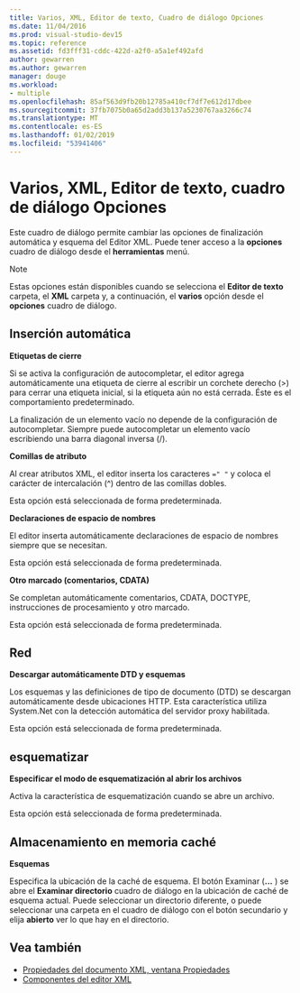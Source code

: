 ```yaml
---
title: Varios, XML, Editor de texto, Cuadro de diálogo Opciones
ms.date: 11/04/2016
ms.prod: visual-studio-dev15
ms.topic: reference
ms.assetid: fd3fff31-cddc-422d-a2f0-a5a1ef492afd
author: gewarren
ms.author: gewarren
manager: douge
ms.workload:
- multiple
ms.openlocfilehash: 85af563d9fb20b12785a410cf7df7e612d17dbee
ms.sourcegitcommit: 37fb7075b0a65d2add3b137a5230767aa3266c74
ms.translationtype: MT
ms.contentlocale: es-ES
ms.lasthandoff: 01/02/2019
ms.locfileid: "53941406"
---
```

# <a name="miscellaneous-xml-text-editor-options-dialog-box"></a>Varios, XML, Editor de texto, cuadro de diálogo Opciones

Este cuadro de diálogo permite cambiar las opciones de finalización automática y esquema del Editor XML. Puede tener acceso a la **opciones** cuadro de diálogo desde el **herramientas** menú.

> [!NOTE]
> Estas opciones están disponibles cuando se selecciona el **Editor de texto** carpeta, el **XML** carpeta y, a continuación, el **varios** opción desde el **opciones** cuadro de diálogo.


## <a name="auto-insert"></a>Inserción automática
 **Etiquetas de cierre**

 Si se activa la configuración de autocompletar, el editor agrega automáticamente una etiqueta de cierre al escribir un corchete derecho (>) para cerrar una etiqueta inicial, si la etiqueta aún no está cerrada. Éste es el comportamiento predeterminado.

 La finalización de un elemento vacío no depende de la configuración de autocompletar. Siempre puede autocompletar un elemento vacío escribiendo una barra diagonal inversa (/).

 **Comillas de atributo**

 Al crear atributos XML, el editor inserta los caracteres `=" "` y coloca el carácter de intercalación (^) dentro de las comillas dobles.

 Esta opción está seleccionada de forma predeterminada.

 **Declaraciones de espacio de nombres**

 El editor inserta automáticamente declaraciones de espacio de nombres siempre que se necesitan.

 Esta opción está seleccionada de forma predeterminada.

 **Otro marcado (comentarios, CDATA)**

 Se completan automáticamente comentarios, CDATA, DOCTYPE, instrucciones de procesamiento y otro marcado.

 Esta opción está seleccionada de forma predeterminada.

## <a name="network"></a>Red
 **Descargar automáticamente DTD y esquemas**

 Los esquemas y las definiciones de tipo de documento (DTD) se descargan automáticamente desde ubicaciones HTTP. Esta característica utiliza System.Net con la detección automática del servidor proxy habilitada.

 Esta opción está seleccionada de forma predeterminada.

## <a name="outlining"></a>esquematizar
 **Especificar el modo de esquematización al abrir los archivos**

 Activa la característica de esquematización cuando se abre un archivo.

 Esta opción está seleccionada de forma predeterminada.

## <a name="caching"></a>Almacenamiento en memoria caché
 **Esquemas**

 Especifica la ubicación de la caché de esquema. El botón Examinar (**...** ) se abre el **Examinar directorio** cuadro de diálogo en la ubicación de caché de esquema actual. Puede seleccionar un directorio diferente, o puede seleccionar una carpeta en el cuadro de diálogo con el botón secundario y elija **abierto** ver lo que hay en el directorio.

## <a name="see-also"></a>Vea también

- [Propiedades del documento XML, ventana Propiedades](../xml-tools/xml-document-properties-properties-window.md)
- [Componentes del editor XML](../xml-tools/xml-editor-components.md)